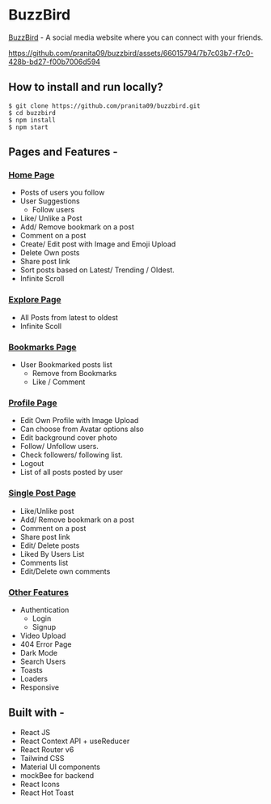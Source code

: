 # BuzzBird

[BuzzBird](https://buzzbird-v1.netlify.app/) - A social media website where you can connect with your friends.

https://github.com/pranita09/buzzbird/assets/66015794/7b7c03b7-f7c0-428b-bd27-f00b7006d594


## How to install and run locally?

```
$ git clone https://github.com/pranita09/buzzbird.git
$ cd buzzbird
$ npm install
$ npm start
```

## Pages and Features -

### [Home Page](https://buzzbird-v1.netlify.app/)

- Posts of users you follow
- User Suggestions
  - Follow users
- Like/ Unlike a Post
- Add/ Remove bookmark on a post
- Comment on a post
- Create/ Edit post with Image and Emoji Upload
- Delete Own posts
- Share post link
- Sort posts based on Latest/ Trending / Oldest.
- Infinite Scroll

### [Explore Page](https://buzzbird-v1.netlify.app/explore)

- All Posts from latest to oldest
- Infinite Scoll

### [Bookmarks Page](https://buzzbird-v1.netlify.app/bookmarks)

- User Bookmarked posts list
  - Remove from Bookmarks
  - Like / Comment

### [Profile Page](https://buzzbird-v1.netlify.app/profile/emilysmith)

- Edit Own Profile with Image Upload
- Can choose from Avatar options also
- Edit background cover photo
- Follow/ Unfollow users.
- Check followers/ following list.
- Logout
- List of all posts posted by user

### [Single Post Page](https://buzzbird-v1.netlify.app/post/175ece04-a8b3-4cf5-a9f1-4de2c84c8b7c)

- Like/Unlike post
- Add/ Remove bookmark on a post
- Comment on a post
- Share post link
- Edit/ Delete posts
- Liked By Users List
- Comments list
- Edit/Delete own comments

### [Other Features](https://buzzbird-v1.netlify.app)

- Authentication
  - Login
  - Signup
- Video Upload
- 404 Error Page
- Dark Mode
- Search Users
- Toasts
- Loaders
- Responsive

## Built with -

- React JS
- React Context API + useReducer
- React Router v6
- Tailwind CSS
- Material UI components
- mockBee for backend
- React Icons
- React Hot Toast
